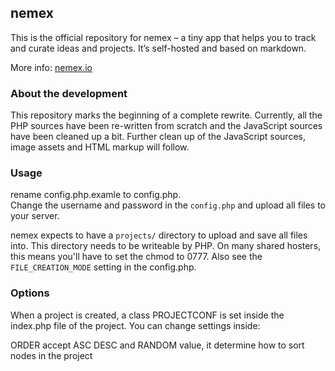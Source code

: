 ## nemex

This is the official repository for nemex – a tiny app that helps you to track and curate ideas and projects. It’s self-hosted and based on markdown.

More info: [nemex.io](http://nemex.io)


### About the development

This repository marks the beginning of a complete rewrite. Currently, all the PHP sources have been re-written from scratch and the JavaScript sources have been cleaned up a bit. Further clean up of the JavaScript sources, image assets and HTML markup will follow.


### Usage

rename config.php.examle to config.php.  
Change the username and password in the `config.php` and upload all files to your server. 

nemex expects to have a `projects/` directory to upload and save all files into. This directory needs to be writeable by PHP. On many shared hosters, this means you'll have to set the chmod to 0777. Also see the `FILE_CREATION_MODE` setting in the config.php.

### Options

When a project is created, a class PROJECTCONF is set inside the index.php file of the project.
You can change settings inside:

ORDER accept ASC DESC and RANDOM value, it determine how to sort nodes in the project
